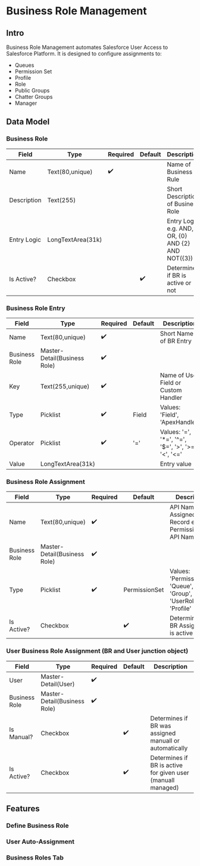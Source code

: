 # Business Role Management

## Intro

Business Role Management automates Salesforce User Access to Salesforce Platform. It is designed to configure assignments to:

* Queues
* Permission Set
* Profile
* Role
* Public Groups
* Chatter Groups
* Manager

## Data Model

### Business Role

| Field | Type  | Required | Default | Description  |
|------|------|---|---|--------|
| Name  | Text(80,unique)  | :heavy_check_mark:  | | Name of Business Rule |
| Description  | Text(255)  | | | Short Description of Business Role |
| Entry Logic  | LongTextArea(31k)  | | | Entry Logic e.g. AND, OR, {0} AND {2} AND NOT({3}) |
| Is Active?  | Checkbox  | | :heavy_check_mark: | Determines if BR is active or not |


### Business Role Entry

| Field | Type  | Required | Default | Description  |
|------|------|---|---|--------|
| Name  | Text(80,unique)  | :heavy_check_mark:  | | Short Name of BR Entry |
| Business Role  | Master-Detail(Business Role)  | :heavy_check_mark:  | | |
| Key | Text(255,unique)  | :heavy_check_mark: | | Name of User Field or Custom Handler |
| Type | Picklist  | :heavy_check_mark: | Field | Values: 'Field', 'ApexHandler' |
| Operator | Picklist | :heavy_check_mark: | '=' | Values: '=', '*=', '^=', '$=', '>', '>=', '<', '<='|
| Value | LongTextArea(31k) | | | Entry value |

### Business Role Assignment

| Field | Type  | Required | Default | Description  |
|------|------|---|---|--------|
| Name  | Text(80,unique)  | :heavy_check_mark:  | | API Name of Assigned Record e.g. Permission Set API Name |
| Business Role  | Master-Detail(Business Role)  | :heavy_check_mark:  | | |
| Type | Picklist  | :heavy_check_mark: | PermissionSet | Values: 'PermissionSet', 'Queue', 'Group', 'UserRole', 'Profile' |
| Is Active?  | Checkbox  | | :heavy_check_mark: | Determines if BR Assignment is active or not |

### User Business Role Assignment (BR and User junction object)

| Field | Type  | Required | Default | Description  |
|------|------|---|---|--------|
| User | Master-Detail(User)  | :heavy_check_mark:  | | |
| Business Role | Master-Detail(Business Role)  | :heavy_check_mark: | | |
| Is Manual?  | Checkbox  | | :heavy_check_mark: | Determines if BR was assigned manuall or automatically |
| Is Active?  | Checkbox  | | :heavy_check_mark: | Determines if BR is active for given user (manuall managed) |

## Features

### Define Business Role

### User Auto-Assignment

### Business Roles Tab